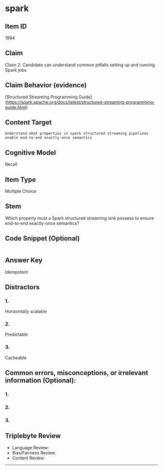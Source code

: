 # spark

## Item ID
1984

## Claim

Claim 2: Candidate can understand common pitfalls setting up and running Spark jobs

## Claim Behavior (evidence)

[Structured Streaming Programming Guide] (https://spark.apache.org/docs/latest/structured-streaming-programming-guide.html)

## Content Target

`Understand what properties in spark structured streaming pipelines enable end-to-end exactly-once semantics`

## Cognitive Model

Recall

## Item Type

Multiple Choice

## Stem

Which property must a Spark structured streaming sink possess to ensure end-to-end exactly-once semantics?

## Code Snippet (Optional)

```

```

## Answer Key

Idempotent

## Distractors

### 1.

Horizontally scalable

### 2.

Predictable

### 3.

Cacheable

## Common errors, misconceptions, or irrelevant information (Optional):

### 1.



### 2.



### 3.



## Triplebyte Review

- Language Review:
- Bias/Fairness Review:
- Content Review:

---
